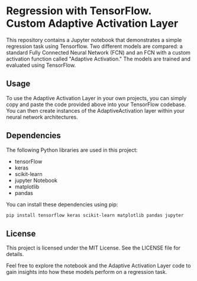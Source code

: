 # Regression with TensorFlow. Custom Adaptive Activation Layer

This repository contains a Jupyter notebook that demonstrates a simple regression task using Tensorflow. Two different models are compared: a standard Fully Connected Neural Network (FCN) and an FCN with a custom activation function called "Adaptive Activation." The models are trained and evaluated using TensorFlow.

## Usage

To use the Adaptive Activation Layer in your own projects, you can simply copy and paste the code provided above into your TensorFlow codebase. You can then create instances of the AdaptiveActivation layer within your neural network architectures.

## Dependencies
The following Python libraries are used in this project:

+ tensorFlow
+ keras
+ scikit-learn
+ jupyter Notebook
+ matplotlib
+ pandas

You can install these dependencies using pip:

```bash
pip install tensorflow keras scikit-learn matplotlib pandas jupyter
```
## License

This project is licensed under the MIT License. See the LICENSE file for details.

Feel free to explore the notebook and the Adaptive Activation Layer code to gain insights into how these models perform on a regression task.
